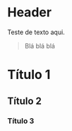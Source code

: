 <!-- TITLE: Home -->
<!-- SUBTITLE: Um resumo rápido da Wiki -->

# Header
Teste de texto aqui.
> Blá blá blá

# Título 1
## Título 2
### Título 3